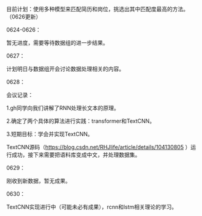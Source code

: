 目前计划：使用多种模型来匹配简历和岗位，挑选出其中匹配度最高的方法。（0626更新）

0624-0626：

暂无进度，需要等待数据组的进一步结果。

0627：

计划明日与数据组开会讨论数据处理相关的内容。

0628：

会议记录：

1.gh同学向我们讲解了RNN处理长文本的原理。

2.确定了两个具体的算法进行实践：transformer和TextCNN。

3.短期目标：学会并实现TextCNN。

TextCNN源码（https://blog.csdn.net/RHJlife/article/details/104130805 ）运行成功，接下来需要把语料库变成中文，并处理数据集。

0629：

刚收到新数据，暂无成果。

0630：

TextCNN实现进行中（可能未必有成果），rcnn和lstm相关理论的学习。
